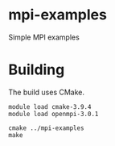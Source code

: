 # mpi-examples
Simple MPI examples

# Building

The build uses CMake. 

```
module load cmake-3.9.4
module load openmpi-3.0.1

cmake ../mpi-examples
make

```
